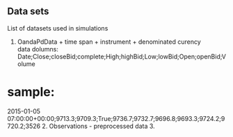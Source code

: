 
## Data sets
List of datasets used in simulations


1. OandaPdData + time span + instrument + denominated curency <br>
data dolumns: <br>
Date;Close;closeBid;complete;High;highBid;Low;lowBid;Open;openBid;Volume
# sample:
2015-01-05 07:00:00+00:00;9713.3;9709.3;True;9736.7;9732.7;9696.8;9693.3;9724.2;9720.2;3526
2. Observations - preprocessed data
3. 
